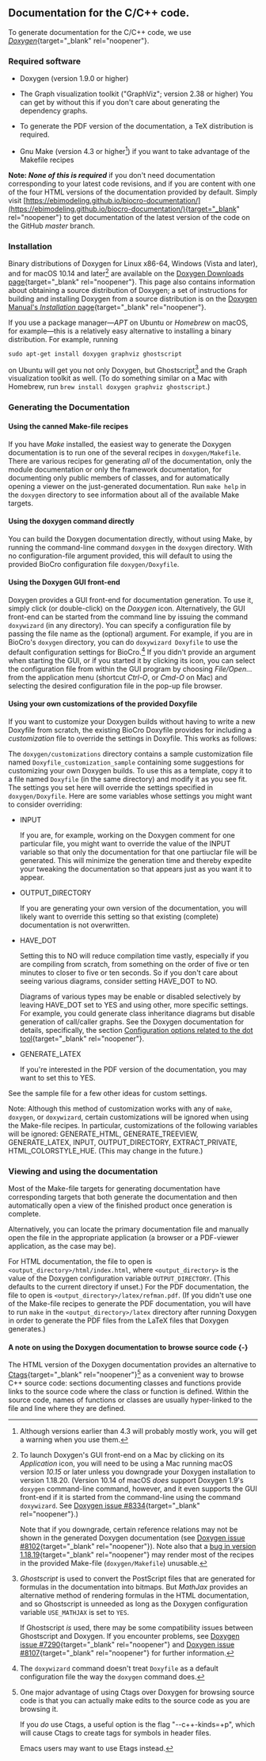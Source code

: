 ## Documentation for the C/C++ code.

To generate documentation for the C/C++ code, we use
[_Doxygen_](https://www.doxygen.nl/index.html){target="_blank"
rel="noopener"}.

### Required software

- Doxygen (version 1.9.0 or higher)

- The Graph visualization toolkit ("GraphViz"; version 2.38 or higher)
  You can get by without this if you don't care about generating the
  dependency graphs.

- To generate the PDF version of the documentation, a TeX distribution
  is required.

- Gnu Make (version 4.3 or higher[^note_make_version]) if you want to take
  advantage of the Makefile recipes

[^note_make_version]: Although versions earlier than 4.3 will probably
mostly work, you will get a warning when you use them.

**Note: _None of this is required_** if you don't need documentation
corresponding to your latest code revisions, and if you are content
with one of the four HTML versions of the documentation provided by
default.  Simply visit
[https://ebimodeling.github.io/biocro-documentation/](https://ebimodeling.github.io/biocro-documentation/){target="_blank"
rel="noopener"} to get documentation of the latest version of the code
on the GitHub _master_ branch.

### Installation

Binary distributions of Doxygen for Linux x86-64, Windows (Vista and
later), and for macOS 10.14 and later[^note_macos_version_note] are
available on the [Doxygen Downloads
page](https://www.doxygen.nl/download.html){target="_blank"
rel="noopener"}.  This page also contains information about obtaining
a source distribution of Doxygen; a set of instructions for building
and installing Doxygen from a source distribution is on the [Doxygen
Manual's _Installation_
page](https://www.doxygen.nl/manual/install.html){target="_blank"
rel="noopener"}.

[^note_macos_version_note]: To launch Doxygen's GUI front-end on a Mac
by clicking on its _Application_ icon, you will need to be using a Mac
running macOS version _10.15_ or later unless you downgrade your
Doxygen installation to version 1.18.20.  (Version 10.14 of macOS
_does_ support Doxygen 1.9's `doxygen` command-line command, however,
and it even supports the GUI front-end if it is started from the
command-line using the command `doxywizard`.  See [Doxygen issue
#8334](https://github.com/doxygen/doxygen/issues/8334){target="_blank"
rel="noopener"}.)

    Note that if you downgrade, certain reference relations may not be
shown in the generated Doxygen documentation (see [Doxygen issue
#8102](https://github.com/doxygen/doxygen/issues/8102){target="_blank"
rel="noopener"}).  Note also that a [bug in version
1.18.19](https://github.com/doxygen/doxygen/issues/7975){target="_blank"
rel="noopener"} may render most of the recipes in the provided
Make-file (`doxygen/Makefile`) unusable.

If you use a package manager—*APT* on Ubuntu or *Homebrew* on macOS,
for example—this is a relatively easy alternative to installing a
binary distribution.  For example, running

```
sudo apt-get install doxygen graphviz ghostscript
```

on Ubuntu will get you not only Doxygen, but
Ghostscript[^note_ghostscript] and the Graph visualization toolkit as
well.  (To do something similar on a Mac with Homebrew, run `brew
install doxygen graphviz ghostscript`.)

[^note_ghostscript]: _Ghostscript_ is used to convert the PostScript
files that are generated for formulas in the documentation into
bitmaps.  But _MathJax_ provides an alternative method of rendering
formulas in the HTML documentation, and so Ghostscript is unneeded as
long as the Doxygen configuration variable `USE_MATHJAX` is set to
`YES`.

    If Ghostscript _is_ used, there may be some compatibility issues
between Ghostscript and Doxygen.  If you encounter problems, see
[Doxygen issue
#7290](https://github.com/doxygen/doxygen/issues/7290){target="_blank"
rel="noopener"} and [Doxygen issue
#8107](https://github.com/doxygen/doxygen/issues/8107){target="_blank"
rel="noopener"} for further information.

### Generating the Documentation

#### Using the canned Make-file recipes

If you have _Make_ installed, the easiest way to generate the Doxygen
documentation is to run one of the several recipes in
`doxygen/Makefile`.  There are various recipes for generating _all_ of
the documentation, only the module documentation or only the framework
documentation, for documenting only public members of classes, and for
automatically opening a viewer on the just-generated documentation.
Run `make help` in the `doxygen` directory to see information about
all of the available Make targets.

#### Using the doxygen command directly

You can build the Doxygen documentation directly, without using Make,
by running the command-line command `doxygen` in the `doxygen`
directory.  With no configuration-file argument provided, this will
default to using the provided BioCro configuration file
`doxygen/Doxyfile`.

#### Using the Doxygen GUI front-end

Doxygen provides a GUI front-end for documentation generation.  To use
it, simply click (or double-click) on the _Doxygen_ icon.
Alternatively, the GUI front-end can be started from the command line
by issuing the command `doxywizard` (in any directory).  You can
specify a configuration file by passing the file name as the
(optional) argument.  For example, if you are in BioCro's `doxygen`
directory, you can do `doxywizard Doxyfile` to use the default
configuration settings for BioCro.[^note_no_doxywizard_default] If you
didn't provide an argument when starting the GUI, or if you started it
by clicking its icon, you can select the configuration file from
within the GUI program by choosing _File/Open..._ from the application
menu (shortcut _Ctrl-O_, or _Cmd-O_ on Mac) and selecting the desired
configuration file in the pop-up file browser.

[^note_no_doxywizard_default]: The `doxywizard` command doesn't treat
`Doxyfile` as a default configuration file the way the `doxygen`
command does.

#### Using your own customizations of the provided Doxyfile

If you want to customize your Doxygen builds without having to write a
new Doxyfile from scratch, the existing BioCro Doxyfile provides for
including a _customization_ file to override the settings in Doxyfile.
This works as follows:

The `doxygen/customizations` directory contains a sample customization
file named `Doxyfile_customization_sample` containing some suggestions
for customizing your own Doxygen builds.  To use this as a template,
copy it to a file named `Doxyfile` (in the same directory) and modify
it as you see fit.  The settings you set here will override the
settings specified in `doxygen/Doxyfile`.  Here are some variables
whose settings you might want to consider overriding:

* INPUT

    If you are, for example, working on the Doxygen comment for one
    particular file, you might want to override the value of the INPUT
    variable so that only the documentation for that one partiuclar
    file will be generated.  This will minimize the generation time
    and thereby expedite your tweaking the documentation so that
    appears just as you want it to appear.

* OUTPUT_DIRECTORY

    If you are generating your own version of the documentation, you
    will likely want to override this setting so that existing
    (complete) documentation is not overwritten.

* HAVE_DOT

    Setting this to NO will reduce compilation time vastly, especially
    if you are compiling from scratch, from something on the order of
    five or ten minutes to closer to five or ten seconds.  So if you
    don't care about seeing various diagrams, consider setting
    HAVE_DOT to NO.

    Diagrams of various types may be enable or disabled selectively by
    leaving HAVE_DOT set to YES and using other, more specific
    settings.  For example, you could generate class inheritance
    diagrams but disable generation of call/caller graphs.  See the
    Doxygen documentation for details, specifically, the section
    [Configuration options related to the dot
    tool](https://www.doxygen.nl/manual/config.html#config_dot){target="_blank"
    rel="noopener"}.

* GENERATE_LATEX

    If you're interested in the PDF version of the documentation, you
    may want to set this to YES.

See the sample file for a few other ideas for custom settings.

Note: Although this method of customization works with any of `make`,
`doxygen`, or `doxywizard`, certain customizations will be ignored
when using the Make-file recipes.  In particular, customizations of
the following variables will be ignored: GENERATE_HTML,
GENERATE_TREEVIEW, GENERATE_LATEX, INPUT, OUTPUT_DIRECTORY,
EXTRACT_PRIVATE, HTML_COLORSTYLE_HUE.  (This may change in the future.)

### Viewing and using the documentation

Most of the Make-file targets for generating documentation have
corresponding targets that both generate the documentation and then
automatically open a view of the finished product once generation is
complete.

Alternatively, you can locate the primary documentation file and
manually open the file in the appropriate application (a browser or a
PDF-viewer application, as the case may be).

For HTML documentation, the file to open is
`<output_directory>/html/index.html`, where `<output_directory>` is
the value of the Doxygen configuration variable `OUTPUT_DIRECTORY`.
(This defaults to the current directory if unset.)  For the PDF
documentation, the file to open is
`<output_directory>/latex/refman.pdf`.  (If you didn't use one of the
Make-file recipes to generate the PDF documentation, you will have to
run `make` in the `<output_directory>/latex` directory after running
Doxygen in order to generate the PDF files from the LaTeX files that
Doxygen generates.)

#### A note on using the Doxygen documentation to browse source code {-}

The HTML version of the Doxygen documentation provides an alternative
to [Ctags](https://en.wikipedia.org/wiki/Ctags){target="_blank"
rel="noopener"}[^note_ctags] as a convenient way to browse C++ source
code: sections documenting classes and functions provide links to the
source code where the class or function is defined.  Within the source
code, names of functions or classes are usually hyper-linked to the
file and line where they are defined.

[^note_ctags]: One major advantage of using Ctags over Doxygen for
browsing source code is that you can actually make edits to the source
code as you are browsing it.

    If you _do_ use Ctags, a useful option is the flag
"--c++-kinds=+p", which will cause Ctags to create tags for symbols in
header files.

    Emacs users may want to use Etags instead.
